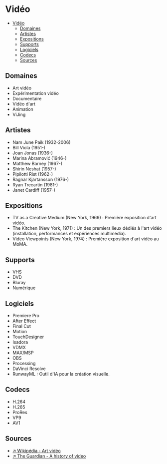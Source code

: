 # Vidéo

- [Vidéo](#vidéo)
  - [Domaines](#domaines)
  - [Artistes](#artistes)
  - [Expositions](#expositions)
  - [Supports](#supports)
  - [Logiciels](#logiciels)
  - [Codecs](#codecs)
  - [Sources](#sources)

## Domaines

- Art vidéo
- Expérimentation vidéo
- Documentaire
- Vidéo d'art
- Animation
- ViJing

## Artistes

- Nam June Paik (1932-2006)
- Bill Viola (1951-)
- Joan Jonas (1936-)
- Marina Abramović (1946-)
- Matthew Barney (1967-)
- Shirin Neshat (1957-)
- Pipilotti Rist (1962-)
- Ragnar Kjartansson (1976-)
- Ryan Trecartin (1981-)
- Janet Cardiff (1957-)

## Expositions

- TV as a Creative Medium (New York, 1969) : Première exposition d'art vidéo.
- The Kitchen (New York, 1971) : Un des premiers lieux dédiés à l'art vidéo (installation, performances et expériences multimédia).
- Video Viewpoints (New York, 1974) : Première exposition d'art vidéo au MoMA.

## Supports

- VHS
- DVD
- Bluray
- Numérique

## Logiciels

- Premiere Pro
- After Effect
- Final Cut
- Motion
- TouchDesigner
- Isadora
- VDMX
- MAX/MSP
- OBS
- Processing
- DaVinci Resolve
- RunwayML : Outil d'IA pour la création visuelle.

## Codecs

- H.264
- H.265
- ProRes
- VP9
- AV1

## Sources

- [↗️ Wikipédia - Art vidéo](https://fr.wikipedia.org/wiki/Art_vid%C3%A9o)
- [↗️ The Guardian - A history of video](https://www.theguardian.com/artanddesign/2020/oct/17/warhol-steve-mcqueen-a-history-of-video-art-barbara-london)

